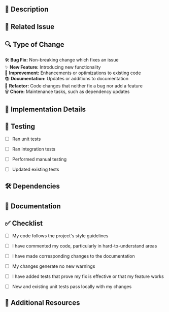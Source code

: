 ## 📝 Description

<!--
Provide a clear and concise description of the changes introduced by this PR.
Explain the purpose and any relevant context.
-->

## 📌 Related Issue

<!--
Mention the issue number this PR addresses.
For example: 
Closes #123
-->

## 🔍 Type of Change

<!--
Please delete options that are not relevant.
-->
🛠️ **Bug Fix:** Non-breaking change which fixes an issue  
✨ **New Feature:** Introducing new functionality  
🧪 **Improvement:** Enhancements or optimizations to existing code  
📚 **Documentation:** Updates or additions to documentation  
🧹 **Refactor:** Code changes that neither fix a bug nor add a feature  
🗑️ **Chore:** Maintenance tasks, such as dependency updates

## 🚀 Implementation Details

<!--
Provide details about how the changes were implemented.
Include any important design decisions or trade-offs.
-->

## 🧪 Testing

<!--
Describe the tests that you ran to verify your changes.
Provide instructions so that others can reproduce.
Include any relevant details for testing.
-->

- [ ] Ran unit tests
- [ ] Ran integration tests
- [ ] Performed manual testing
- [ ] Updated existing tests


## 🛠️ Dependencies

<!--
List any new dependencies added or existing ones updated.
For example:
- `pandas` from version 1.2 to 1.3
- New library: `seaborn` for enhanced visualization
-->

## 📄 Documentation

<!--
Specify if and how the documentation has been updated.
For example:
- Updated README with new setup instructions
- Added docstrings to new functions
-->

## ✅ Checklist

<!--
Please ensure you have completed the following tasks:
-->
- [ ] My code follows the project's style guidelines
- [ ] I have commented my code, particularly in hard-to-understand areas
- [ ] I have made corresponding changes to the documentation
- [ ] My changes generate no new warnings
- [ ] I have added tests that prove my fix is effective or that my feature works
- [ ] New and existing unit tests pass locally with my changes


## 🔗 Additional Resources

<!--
Provide any additional links or resources that are relevant to the PR.
For example:
- [Design Document](https://link-to-design-doc.com)
- [Related PR](https://github.com/user/repo/pull/456)
-->
